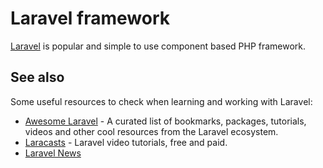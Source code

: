 # Laravel framework

[Laravel](http://laravel.com/) is popular and simple to use component based PHP
framework.

## See also

Some useful resources to check when learning and working with Laravel:

* [Awesome Laravel](https://github.com/chiraggude/awesome-laravel) - A curated
  list of bookmarks, packages, tutorials, videos and other cool resources from
  the Laravel ecosystem.
* [Laracasts](https://laracasts.com/) - Laravel video tutorials, free and paid.
* [Laravel News](https://laravel-news.com/)

